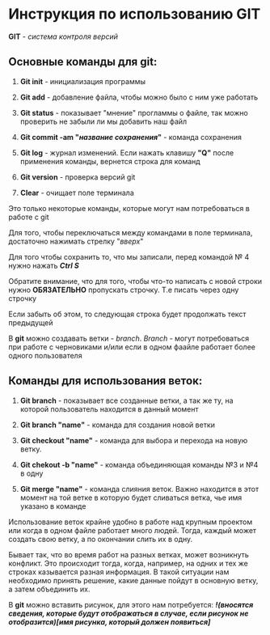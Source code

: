 # Инструкция по использованию  GIT

**GIT** - *система контроля версий* 

## Основные команды для git:

1. **Git init** - инициализация программы

2. **Git add** - добавление файла, чтобы можно было с ним уже работать

3. **Git status** - показывает "мнение" прогламмы о файле, так можно проверить не забыли ли мы добавить наш файл 

4. **Git commit -am "*название сохранения*"** - команда сохранения

5. **Git log** - журнал изменений. Если нажать клавишу **"Q"** после применения команды, вернется строка для команд

6. **Git version** - проверка версий git 

7. **Clear** - очищает поле терминала 

Это только некоторые команды, которые могут нам потребоваться в работе с git

Для того, чтобы переключаться между командами в поле терминала, достаточно нажимать стрелку "*вверх*"

Для того чтобы сохранить то, что мы записали, перед командой № 4 нужно нажать ***Ctrl S***

Обратите внимание, что для того, чтобы что-то написать с новой строки нужно **ОБЯЗАТЕЛЬНО** пропускать строчку.
Т.е писать через одну строчку

Если забыть об этом, то следующая строка будет продолжать текст предыдущей

В **git** можно создавать ветки - *branch*. *Branch* - могут потребоваться при работе с черновиками и/или если в одном фаайле работает более одного пользователя 

## Команды для использования веток:

1. **Git branch** - показывает все созданные ветки, а так же ту, на которой пользователь находится в данный момент

2. **Git branch "name"** - команда для создания новой ветки

3. **Git checkout "name"** - команда для выбора и перехода на новую ветку.

4. **Git chekout -b "name"** - команда объединяющая команды №3 и №4 в одну

5. **Git merge "name"** - команда слияния веток. Важно находится в этот момент на той ветке в которую будет сливаться ветка, чье имя указано в команде

Использование веток крайне удобно в работе над крупным проектом или когда в одном файле работает много людей. Тогда, каждый может создать свою ветку, а по окончании слить их в одну.

Бывает так, что во время работ на разных ветках, может возникнуть конфликт. Это происходит тогда, когда, например, на одних и тех же строках казывается разная информация.
В такой ситуации нам необходимо принять решение, какие данные пойдут в основную ветку, а затем объединить их.

В **git** можно вставить рисунок, для этого нам потребуется: ***!(вносятся сведения, которые будут отображаться в случае, если рисунок не отобразится)[имя рисунка, который должен появиться]***
